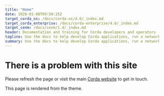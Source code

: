 ```yaml
---
title: "Home"
date: 2020-01-08T09:59:25Z
target_corda_os: /docs/corda-os/4.6/_index.md
target_corda_enterprise: /docs/corda-enterprise/4.6/_index.md
target_cenm: /docs/cenm/1.4/_index.md
header: Documentation and training for Corda developers and operators
tagline: Use the docs to help develop Corda applications, run a network, and operate enterprise-level tools for your business. New to Corda? Find our tutorials and begin your journey to becoming a Corda blockchain specialist today.
summary: Use the docs to help develop Corda applications, run a network, and operate enterprise-level tools for your business. New to Corda? Find our tutorials and begin your journey to becoming a Corda blockchain specialist today.
---
```


# There is a problem with this site

Please refresh the page or visit the main [Corda website](https://www.corda.net) to get in touch.

This page is rendered from the theme.
